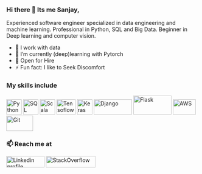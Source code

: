### Hi there 👋 Its me Sanjay,
Experienced software engineer specialized in data engineering and machine learning. Professional in Python, SQL and Big Data. Beginner in Deep learning and computer vision.

- 🔭 I work with data
- 🌱 I’m currently (deep)learning with Pytorch
- 👯 Open for Hire
- ⚡ Fun fact: I like to Seek Discomfort

### My skills include

<p align="left">
  <img title="Python" src="https://raw.githubusercontent.com/Thomas-George-T/Thomas-George-T/master/assets/python.svg" width="40" height="40" />
  <img title="SQL" src="https://w0.pngwave.com/png/286/519/microsoft-azure-sql-database-microsoft-sql-server-azure-sql-data-warehouse-logo-png-clip-art-thumbnail.png" width="40" height="40" />
	<img title="Scala" src="https://raw.githubusercontent.com/Thomas-George-T/Thomas-George-T/master/assets/scala.svg" width="40" height="40" />
  <img title="Tensoflow" src="https://www.kubeflow.org/docs/images/logos/TensorFlow.png" width="50" height="40" />
  <img title="Keras" src="https://img.pngio.com/keras-linkedin-keras-png-200_200.jpg" width="40" height="40" />
	<img title="Django" src="https://www.djangoproject.com/m/img/logos/django-logo-negative.png" width="100" height="40" />
  <img title="Flask" src="https://miro.medium.com/max/480/1*MCpM5idqhNRjoWCfb_60OA.png" width="100" height="50" />
	<img title="AWS" src="https://raw.githubusercontent.com/Thomas-George-T/Thomas-George-T/master/assets/aws.svg" width="60" height="40" />
	<img title="Git" src="https://raw.githubusercontent.com/Thomas-George-T/Thomas-George-T/master/assets/git.svg" width="70" height="40" />
</p>

### 📫 Reach me at

<p align="left">
    <a href="https://www.linkedin.com/in/sanjay-parajuli/"><img alt="Linkedin profile" title="Linkedin" src="https://raw.githubusercontent.com/Thomas-George-T/Thomas-George-T/master/assets/linkedin.svg" width="100" height="30" /></a>
    <a href="https://stackoverflow.com/users/9924439/xanjay"><img alt="StackOverflow" src="https://upload.wikimedia.org/wikipedia/commons/thumb/0/02/Stack_Overflow_logo.svg/1280px-Stack_Overflow_logo.svg.png" title="StackOverflow" width="130" height="30" /></a>
</p>
